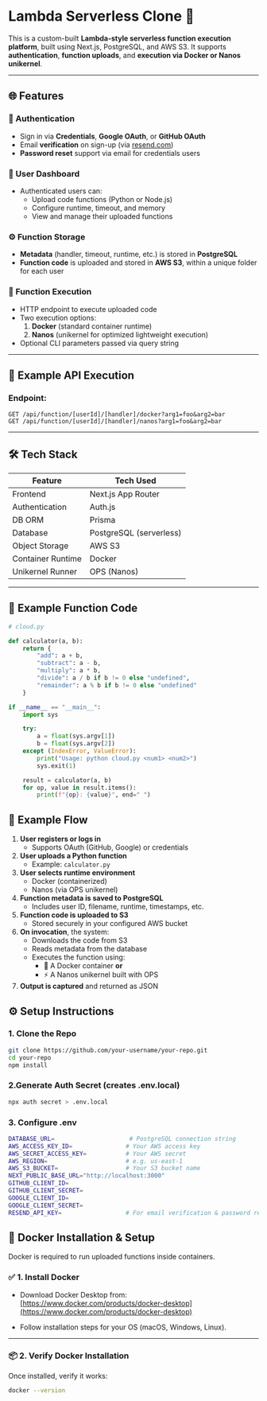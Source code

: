 # Lambda Serverless Clone 🧬

This is a custom-built **Lambda-style serverless function execution platform**, built using Next.js, PostgreSQL, and AWS S3. It supports **authentication**, **function uploads**, and **execution via Docker or Nanos unikernel**.

---

## 🌐 Features

### 🔐 Authentication
- Sign in via **Credentials**, **Google OAuth**, or **GitHub OAuth**
- Email **verification** on sign-up (via [resend.com](https://resend.com))
- **Password reset** support via email for credentials users

### 👤 User Dashboard
- Authenticated users can:
  - Upload code functions (Python or Node.js)
  - Configure runtime, timeout, and memory
  - View and manage their uploaded functions

### ⚙️ Function Storage
- **Metadata** (handler, timeout, runtime, etc.) is stored in **PostgreSQL**
- **Function code** is uploaded and stored in **AWS S3**, within a unique folder for each user

### 🚀 Function Execution
- HTTP endpoint to execute uploaded code
- Two execution options:
  1. **Docker** (standard container runtime)
  2. **Nanos** (unikernel for optimized lightweight execution)
- Optional CLI parameters passed via query string

---

## 🧪 Example API Execution

### Endpoint:
```http
GET /api/function/[userId]/[handler]/docker?arg1=foo&arg2=bar
GET /api/function/[userId]/[handler]/nanos?arg1=foo&arg2=bar
```

---

## 🛠️ Tech Stack

| Feature           | Tech Used                |
|-------------------|--------------------------|
| Frontend          | Next.js App Router       |
| Authentication    | Auth.js                  |
| DB ORM            | Prisma                   |
| Database          | PostgreSQL (serverless)  |
| Object Storage    | AWS S3                   |
| Container Runtime | Docker                   |
| Unikernel Runner  | OPS (Nanos)              |

---

## 📁 Example Function Code

```python
# cloud.py

def calculator(a, b):
    return {
        "add": a + b,
        "subtract": a - b,
        "multiply": a * b,
        "divide": a / b if b != 0 else "undefined",
        "remainder": a % b if b != 0 else "undefined"
    }

if __name__ == "__main__":
    import sys

    try:
        a = float(sys.argv[1])
        b = float(sys.argv[2])
    except (IndexError, ValueError):
        print("Usage: python cloud.py <num1> <num2>")
        sys.exit(1)

    result = calculator(a, b)
    for op, value in result.items():
        print(f"{op}: {value}", end=" ")
```

## 🧾 Example Flow

1. **User registers or logs in**
   - Supports OAuth (GitHub, Google) or credentials
2. **User uploads a Python function**
   - Example: `calculator.py`
3. **User selects runtime environment**
   - Docker (containerized)
   - Nanos (via OPS unikernel)
4. **Function metadata is saved to PostgreSQL**
   - Includes user ID, filename, runtime, timestamps, etc.
5. **Function code is uploaded to S3**
   - Stored securely in your configured AWS bucket
6. **On invocation**, the system:
   - Downloads the code from S3
   - Reads metadata from the database
   - Executes the function using:
     - 🐳 A Docker container **or**
     - ⚡ A Nanos unikernel built with OPS
7. **Output is captured** and returned as JSON

## ⚙️ Setup Instructions

### 1. Clone the Repo

```bash
git clone https://github.com/your-username/your-repo.git
cd your-repo
npm install
```

### 2.Generate Auth Secret (creates .env.local)

```bash
npx auth secret > .env.local
```

### 3. Configure .env

```bash
DATABASE_URL=                     # PostgreSQL connection string
AWS_ACCESS_KEY_ID=               # Your AWS access key
AWS_SECRET_ACCESS_KEY=           # Your AWS secret
AWS_REGION=                      # e.g. us-east-1
AWS_S3_BUCKET=                   # Your S3 bucket name
NEXT_PUBLIC_BASE_URL="http://localhost:3000"
GITHUB_CLIENT_ID=
GITHUB_CLIENT_SECRET=
GOOGLE_CLIENT_ID=
GOOGLE_CLIENT_SECRET=
RESEND_API_KEY=                  # For email verification & password reset
```
## 🐳 Docker Installation & Setup

Docker is required to run uploaded functions inside containers.

### ✅ 1. Install Docker

- Download Docker Desktop from:  
  [https://www.docker.com/products/docker-desktop](https://www.docker.com/products/docker-desktop)

- Follow installation steps for your OS (macOS, Windows, Linux).

---

### 📦 2. Verify Docker Installation

Once installed, verify it works:

```bash
docker --version
```










